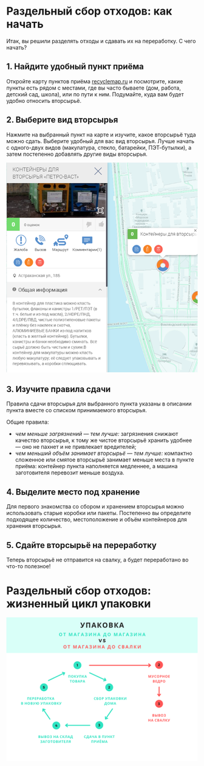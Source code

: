 # Раздельный сбор отходов: как начать
Итак, вы решили разделять отходы и сдавать их на переработку. С чего начать?
## 1. Найдите удобный пункт приёма
Откройте карту пунктов приёма [recyclemap.ru](https://recyclemap.ru) и посмотрите, какие пункты есть рядом с местами, 
где вы часто бываете (дом, работа, детский сад, школа), или по пути к ним. Подумайте, куда вам будет удобно относить вторсырьё.  
## 2. Выберите вид вторсырья
Нажмите на выбранный пункт на карте и изучите, какое вторсырьё туда можно сдать. Выберите удобный для вас вид вторсырья. Лучше начать с одного-двух видов (макулатура, стекло, батарейки, ПЭТ-бутылки), а затем постепенно добавлять другие виды вторсырья.
  
![карта пунктов приёма вторсырья с выбранным пунктом и его описанием](https://github.com/SofyaIgnateva/ozon/blob/master/images/image1.png?raw=true)
## 3. Изучите правила сдачи
Правила сдачи вторсырья для выбранного пункта указаны в описании пункта вместе со списком принимаемого вторсырья.
  
Общие правила:
- *чем меньше загрязнений — тем лучше:* загрязнения снижают качество вторсырья, к тому же чистое вторсырьё хранить удобнее — оно не пахнет и не привлекает вредителей;
- *чем меньший объём занимает вторсырьё — тем лучше:* компактно сложенное или смятое вторсырьё занимает меньше места в пункте приёма: контейнер пункта наполняется медленнее, а машина заготовителя перевозит меньше воздуха.

## 4. Выделите место под хранение
Для первого знакомства со сбором и хранением вторсырья можно использовать старые коробки или пакеты. Постепенно вы определите подходящее количество, местоположение и объём контейнеров для хранения вторсырья.
## 5. Сдайте вторсырьё на переработку
Теперь вторсырьё не отправится на свалку, а будет переработано во что-то полезное!

# Раздельный сбор отходов:   жизненный цикл упаковки

![схема жизненного цикла упаковки при сдаче её на переработку и при выбрасывании](https://github.com/SofyaIgnateva/ozon/blob/master/images/image2.png?raw=true)


